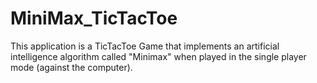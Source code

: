 # MiniMax_TicTacToe
This application is a TicTacToe Game that implements an artificial intelligence algorithm called "Minimax" when played in the single player mode (against the computer).
